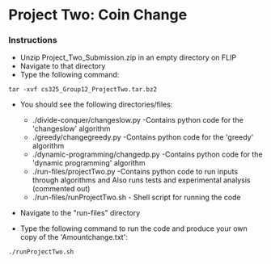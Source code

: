 Project Two: Coin Change
===

### Instructions

* Unzip Project_Two_Submission.zip in an empty directory on FLIP  
* Navigate to that directory
* Type the following command:

```
tar -xvf cs325_Group12_ProjectTwo.tar.bz2
```

* You should see the following directories/files:

  * ./divide-conquer/changeslow.py   -Contains python code for the 'changeslow' algorithm
  * ./greedy/changegreedy.py  -Contains python code for the 'greedy' algorithm
  * ./dynamic-programming/changedp.py   -Contains python code for the 'dynamic programming' algorithm
  * ./run-files/projectTwo.py   -Contains python code to run inputs through algorithms and Also runs tests and experimental analysis (commented out)
  * ./run-files/runProjectTwo.sh  - Shell script for running the code

* Navigate to the "run-files" directory
* Type the following command to run the code and produce your own copy of the 'Amountchange.txt': 

```
./runProjectTwo.sh
```
